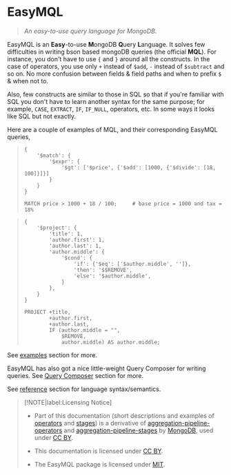 # EasyMQL

> *An easy-to-use query language for MongoDB.*

EasyMQL is an **Easy**-to-use **M**ongoDB **Q**uery **L**anguage.
It solves few difficulties in writing bson based mongoDB queries
(the official **MQL**). For instance, you don't have to use `{` and `}`
around all the constructs. In the case of operators, you use only `+`
instead of `$add`, `-` instead of `$subtract` and so on. No more confusion
between fields & field paths and when to prefix `$` & when not to.

Also, few constructs are similar to those in SQL so that if you're familiar
with SQL you don't have to learn another syntax for the same purpose; for
example, `CASE`, `EXTRACT`, `IF`, `IF_NULL`, operators, etc. In some ways
it looks like SQL but not exactly.

Here are a couple of examples of MQL, and their corresponding EasyMQL queries,

> ```MQL
> {
>     '$match': {
>         '$expr': {
>             '$gt': ['$price', {'$add': [1000, {'$divide': [18, 100]}]}]
>         }
>     }
> }
> ```
> 
> ```EasyMQL
> MATCH price > 1000 + 18 / 100;     # base price = 1000 and tax = 18%
> ```

> ```MQL
> {
>     '$project': {
>         'title': 1,
>         'author.first': 1,
>         'author.last': 1,
>         'author.middle': {
>             '$cond': {
>                 'if': {'$eq': ['$author.middle', '']},
>                 'then': '$$REMOVE',
>                 'else': '$author.middle',
>             }
>         },
>     }
> }
> ```
> 
> ```EasyMQL
> PROJECT +title,
>         +author.first,
>         +author.last,
>         IF (author.middle = "",
>             $REMOVE,
>             author.middle) AS author.middle;
> ```

See [examples](examples.md) section for more.

EasyMQL has also got a nice little-weight Query Composer for writing queries.
See [Query Composer](http://localhost:3000/#/howtouse?id=_1-query-composer) section for more.

See [reference](basics.md) section for language syntax/semantics.

> [!NOTE|label:Licensing Notice]
> - Part of this documentation (short descriptions and examples of [operators](operator.md) and [stages](stages.md))
>   is a derivative of [aggregation-pipeline-operators](https://docs.mongodb.com/manual/reference/operator/aggregation/)
>   and [aggregation-pipeline-stages](https://docs.mongodb.com/manual/reference/operator/aggregation-pipeline/) by
>   [MongoDB](https://docs.mongodb.com/), used under [CC BY](https://creativecommons.org/licenses/by-nc-sa/3.0/).
>
> - This documentation is licensed under [CC BY](https://creativecommons.org/licenses/by-nc-sa/3.0/).
>
> - The EasyMQL package is licensed under [MIT](https://github.com/vivek-shrikhande/easy-mql/blob/main/LICENSE).